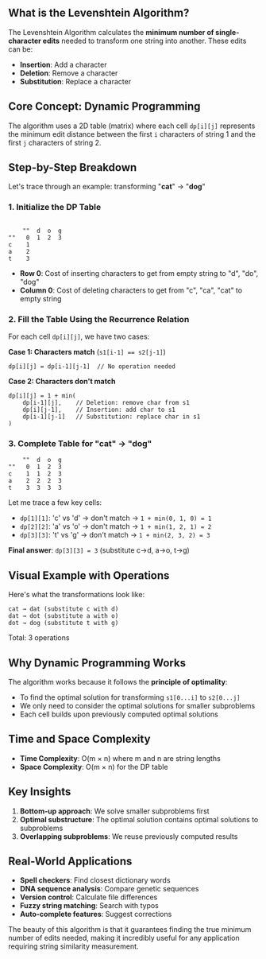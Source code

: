 ## What is the Levenshtein Algorithm?

The Levenshtein Algorithm calculates the **minimum number of single-character edits** needed to transform one string
into another. These edits can be:

- **Insertion**: Add a character
- **Deletion**: Remove a character  
- **Substitution**: Replace a character

## Core Concept: Dynamic Programming

The algorithm uses a 2D table (matrix) where each cell `dp[i][j]` represents the minimum edit distance between the first
`i` characters of string 1 and the first `j` characters of string 2.

## Step-by-Step Breakdown

Let's trace through an example: transforming "**cat**" → "**dog**"

### 1. Initialize the DP Table

```

    ""  d  o  g
""   0  1  2  3
c    1  
a    2  
t    3  
```

- **Row 0**: Cost of inserting characters to get from empty string to "d", "do", "dog"
- **Column 0**: Cost of deleting characters to get from "c", "ca", "cat" to empty string

### 2. Fill the Table Using the Recurrence Relation

For each cell `dp[i][j]`, we have two cases:

**Case 1: Characters match** (`s1[i-1] == s2[j-1]`)

```
dp[i][j] = dp[i-1][j-1]  // No operation needed
```

**Case 2: Characters don't match**

```
dp[i][j] = 1 + min(
    dp[i-1][j],    // Deletion: remove char from s1
    dp[i][j-1],    // Insertion: add char to s1
    dp[i-1][j-1]   // Substitution: replace char in s1
)
```

### 3. Complete Table for "cat" → "dog"

```
    ""  d  o  g
""   0  1  2  3
c    1  1  2  3
a    2  2  2  3
t    3  3  3  3
```

Let me trace a few key cells:

- `dp[1][1]`: 'c' vs 'd' → don't match → `1 + min(0, 1, 0) = 1`
- `dp[2][2]`: 'a' vs 'o' → don't match → `1 + min(1, 2, 1) = 2`
- `dp[3][3]`: 't' vs 'g' → don't match → `1 + min(2, 3, 2) = 3`

**Final answer**: `dp[3][3] = 3` (substitute c→d, a→o, t→g)

## Visual Example with Operations

Here's what the transformations look like:

```
cat → dat (substitute c with d)
dat → dot (substitute a with o)  
dot → dog (substitute t with g)
```

Total: 3 operations

## Why Dynamic Programming Works

The algorithm works because it follows the **principle of optimality**:

- To find the optimal solution for transforming `s1[0...i]` to `s2[0...j]`
- We only need to consider the optimal solutions for smaller subproblems
- Each cell builds upon previously computed optimal solutions

## Time and Space Complexity

- **Time Complexity**: O(m × n) where m and n are string lengths
- **Space Complexity**: O(m × n) for the DP table

## Key Insights

1. **Bottom-up approach**: We solve smaller subproblems first
2. **Optimal substructure**: The optimal solution contains optimal solutions to subproblems
3. **Overlapping subproblems**: We reuse previously computed results

## Real-World Applications

- **Spell checkers**: Find closest dictionary words
- **DNA sequence analysis**: Compare genetic sequences
- **Version control**: Calculate file differences
- **Fuzzy string matching**: Search with typos
- **Auto-complete features**: Suggest corrections

The beauty of this algorithm is that it guarantees finding the true minimum number of edits needed, making it incredibly useful for any
application requiring string similarity measurement.
